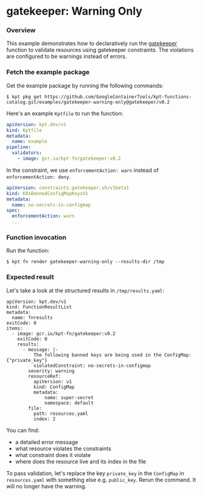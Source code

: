 # gatekeeper: Warning Only

### Overview

This example demonstrates how to declaratively run the [gatekeeper]
function to validate resources using gatekeeper constraints. The violations are
configured to be warnings instead of errors.

### Fetch the example package

Get the example package by running the following commands:

```shell
$ kpt pkg get https://github.com/GoogleContainerTools/kpt-functions-catalog.git/examples/gatekeeper-warning-only@gatekeeper/v0.2
```

Here's an example `Kptfile` to run the function:

```yaml
apiVersion: kpt.dev/v1
kind: Kptfile
metadata:
  name: example
pipeline:
  validators:
    - image: gcr.io/kpt-fn/gatekeeper:v0.2
```

In the constraint, we use `enforcementAction: warn` instead of
`enforcementAction: deny`.

```yaml
apiVersion: constraints.gatekeeper.sh/v1beta1
kind: K8sBannedConfigMapKeysV1
metadata:
  name: no-secrets-in-configmap
spec:
  enforcementAction: warn
  ...
```

### Function invocation

Run the function:

```shell
$ kpt fn render gatekeeper-warning-only --results-dir /tmp
```

### Expected result

Let's take a look at the structured results in `/tmp/results.yaml`:

```shell
apiVersion: kpt.dev/v1
kind: FunctionResultList
metadata:
  name: fnresults
exitCode: 0
items:
  - image: gcr.io/kpt-fn/gatekeeper:v0.2
    exitCode: 0
    results:
      - message: |-
          The following banned keys are being used in the ConfigMap: {"private_key"}
          violatedConstraint: no-secrets-in-configmap
        severity: warning
        resourceRef:
          apiVersion: v1
          kind: ConfigMap
          metadata:
              name: super-secret
              namespace: default
        file:
          path: resources.yaml
          index: 2
```

You can find:
- a detailed error message
- what resource violates the constraints
- what constraint does it violate
- where does the resource live and its index in the file

To pass validation, let's replace the key `private_key` in the `ConfigMap` in
`resources.yaml` with something else e.g. `public_key`.
Rerun the command. It will no longer have the warning.

[gatekeeper]: https://catalog.kpt.dev/gatekeeper/v0.2/
